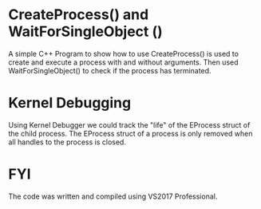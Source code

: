 # CreateProcess() and WaitForSingleObject ()
A simple C++ Program to show how to use CreateProcess() is used to create and execute a process with and without arguments.
Then used WaitForSingleObject() to check if the process has terminated.

# Kernel Debugging
Using Kernel Debugger we could track the "life" of the EProcess struct of the child process.
The EProcess struct of a process is only removed when all handles to the process is closed.

# FYI
The code was written and compiled using VS2017 Professional.


